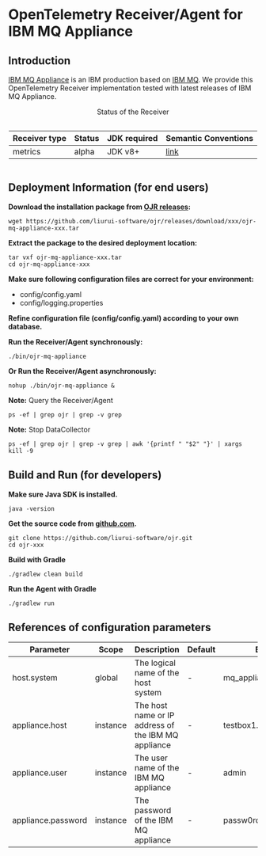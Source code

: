 # OpenTelemetry Receiver/Agent for IBM MQ Appliance

## Introduction 

[IBM MQ Appliance](https://www.ibm.com/products/mq/appliance) is an IBM production based on [IBM MQ](https://www.ibm.com/products/mq). We provide this OpenTelemetry Receiver implementation tested with latest releases of IBM MQ Appliance.

<style>
.center 
{
  width: auto;
  display: table;
  margin-left: auto;
  margin-right: auto;
}
</style>

<p align="center">Status of the Receiver</p>
<div class="center">

| Receiver type | Status | JDK required | Semantic Conventions |
|---------------|--------|--------------|----------------------|
|  metrics      | alpha   | JDK v8+      | [link](https://github.com/open-telemetry/opentelemetry-collector-contrib/tree/main/receiver/hostmetricsreceiver) |

</div>


## Deployment Information (for end users)

**Download the installation package from [OJR releases](https://github.com/liurui-software/ojr/releases/):**
```script
wget https://github.com/liurui-software/ojr/releases/download/xxx/ojr-mq-appliance-xxx.tar
```

**Extract the package to the desired deployment location:**
```script
tar vxf ojr-mq-appliance-xxx.tar
cd ojr-mq-appliance-xxx
```

**Make sure following configuration files are correct for your environment:**
- config/config.yaml
- config/logging.properties

**Refine configuration file (config/config.yaml) according to your own database.** 

**Run the Receiver/Agent synchronously:**
```script
./bin/ojr-mq-appliance
```

**Or Run the Receiver/Agent asynchronously:**
```script
nohup ./bin/ojr-mq-appliance &
```

**Note:** Query the Receiver/Agent
```script
ps -ef | grep ojr | grep -v grep
```

**Note:** Stop DataCollector
```script
ps -ef | grep ojr | grep -v grep | awk '{printf " "$2" "}' | xargs kill -9
```


## Build and Run (for developers)

**Make sure Java SDK is installed.**
```script
java -version
```

**Get the source code from [github.com](https://github.com/liurui-software/ojr.git).**
```script
git clone https://github.com/liurui-software/ojr.git
cd ojr-xxx
```

**Build with Gradle**
```script
./gradlew clean build
```

**Run the Agent with Gradle**
```script
./gradlew run
```

## References of configuration parameters

| Parameter | Scope | Description | Default |Examples |
|-----------|-------|-------------|---------|---------|
| host.system | global | The logical name of the host system | - | mq_appliance |
| appliance.host | instance | The host name or IP address of the IBM MQ appliance | - | testbox1.mqappliance.com |
| appliance.user | instance | The user name of the IBM MQ appliance | - | admin |
| appliance.password | instance | The password of the IBM MQ appliance | - | passw0rd |

